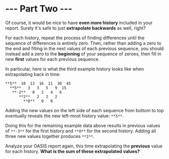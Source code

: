# --- Part Two ---

Of course, it would be nice to have **even more history** included in your report. Surely it's safe to just **extrapolate backwards** as well, right?

For each history, repeat the process of finding differences until the sequence of differences is entirely zero. Then, rather than adding a zero to the end and filling in the next values of each previous sequence, you should instead add a zero to the **beginning** of your sequence of zeroes, then fill in new **first** values for each previous sequence.

In particular, here is what the third example history looks like when extrapolating back in time:
```
**5**  10  13  16  21  30  45
  **5**   3   3   5   9  15
   **-2**   0   2   4   6
      **2**   2   2   2
        **0**   0   0
```

Adding the new values on the left side of each sequence from bottom to top eventually reveals the new left-most history value: `**5**`.

Doing this for the remaining example data above results in previous values of `**-3**` for the first history and `**0**` for the second history. Adding all three new values together produces `**2**`.

Analyze your OASIS report again, this time extrapolating the **previous** value for each history. **What is the sum of these extrapolated values?**
